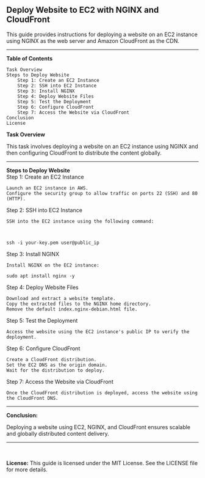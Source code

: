 **Deploy Website to EC2 with NGINX and CloudFront**
---

This guide provides instructions for deploying a website on an EC2 instance using NGINX as the web server and Amazon CloudFront as the CDN.

---
**Table of Contents**

    Task Overview
    Steps to Deploy Website
        Step 1: Create an EC2 Instance
        Step 2: SSH into EC2 Instance
        Step 3: Install NGINX
        Step 4: Deploy Website Files
        Step 5: Test the Deployment
        Step 6: Configure CloudFront
        Step 7: Access the Website via CloudFront
    Conclusion
    License

**Task Overview**<br>

This task involves deploying a website on an EC2 instance using NGINX and then configuring CloudFront to distribute the content globally.

---

**Steps to Deploy Website**<br>
Step 1: Create an EC2 Instance

    Launch an EC2 instance in AWS.
    Configure the security group to allow traffic on ports 22 (SSH) and 80 (HTTP).

Step 2: SSH into EC2 Instance

    SSH into the EC2 instance using the following command:



    ssh -i your-key.pem user@public_ip

Step 3: Install NGINX

    Install NGINX on the EC2 instance:

    sudo apt install nginx -y

Step 4: Deploy Website Files

    Download and extract a website template.
    Copy the extracted files to the NGINX home directory.
    Remove the default index.nginx-debian.html file.

Step 5: Test the Deployment

    Access the website using the EC2 instance's public IP to verify the deployment.

Step 6: Configure CloudFront

    Create a CloudFront distribution.
    Set the EC2 DNS as the origin domain.
    Wait for the distribution to deploy.

Step 7: Access the Website via CloudFront

    Once the CloudFront distribution is deployed, access the website using the CloudFront DNS.
---

**Conclusion:**


Deploying a website using EC2, NGINX, and CloudFront ensures scalable and globally distributed content delivery.

---
<br>

**License:**
This guide is licensed under the MIT License. See the LICENSE file for more details.
